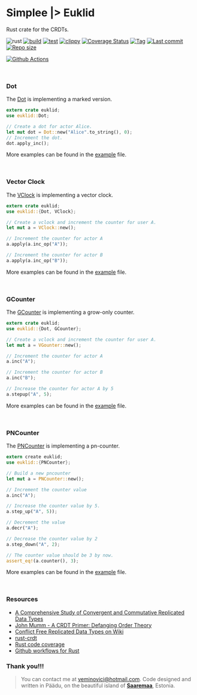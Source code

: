# Simplee |> Euklid
Rust crate for the CRDTs.

![rust](https://img.shields.io/badge/Rust-000000?style=for-the-badge&logo=rust&logoColor=white)
[![build](https://github.com/veminovici/euklid/actions/workflows/build.yml/badge.svg)](https://github.com/veminovici/euklid/actions/workflows/build.yml)
[![test](https://github.com/veminovici/euklid/workflows/tests/badge.svg)](https://github.com/veminovici/euklid/actions?query=branch%3Amain+event%3Apush+workflow%3Atests)
[![clippy](https://github.com/veminovici/euklid/workflows/clippy/badge.svg)](https://github.com/veminovici/euklid/actions?query=branch%3Amain+event%3Apush+workflow%3Aclippy)
[![Coverage Status](https://coveralls.io/repos/github/veminovici/euklid/badge.svg?branch=main)](https://coveralls.io/github/veminovici/euklid?branch=main)
[![Tag](https://img.shields.io/github/tag/veminovici/euklid)](https://github.com/veminovici/euklid)
[![Last commit](https://img.shields.io/github/last-commit/veminovici/euklid)](https://github.com/veminovici/euklid)
[![Repo size](https://img.shields.io/github/repo-size/veminovici/euklid)](https://github.com/veminovici/euklid)

[![Github Actions](https://buildstats.info/github/chart/veminovici/euklid)](https://github.com/veminovici/euklid)

<br/>

### Dot
The [Dot](https://github.com/veminovici/euklid/blob/main/src/dot.rs) is implementing a marked version.
```rust
extern crate euklid;
use euklid::Dot;

// Create a dot for actor Alice.
let mut dot = Dot::new("Alice".to_string(), 0);
// Increment the dot.
dot.apply_inc();
```
More examples can be found in the [example](https://github.com/veminovici/euklid/blob/main/examples/dot.rs) file.

<br/>

### Vector Clock
The [VClock](https://github.com/veminovici/euklid/blob/main/src/vclock.rs) is implementing a vector clock.
```rust
extern crate euklid;
use euklid::{Dot, VClock};

// Create a vclock and increment the counter for user A.
let mut a = VClock::new();

// Increment the counter for actor A
a.apply(a.inc_op("A"));

// Increment the counter for actor B
a.apply(a.inc_op("B"));
```

More examples can be found in the [example](https://github.com/veminovici/euklid/blob/main/examples/vclock.rs) file.

<br/>

### GCounter
The [GCounter](https://github.com/veminovici/euklid/blob/main/src/gcounter.rs) is implementing a grow-only counter.
```rust
extern crate euklid;
use euklid::{Dot, GCounter};

// Create a vclock and increment the counter for user A.
let mut a = VGounter::new();

// Increment the counter for actor A
a.inc("A");

// Increment the counter for actor B
a.inc("B");

// Increase the counter for actor A by 5
a.stepup("A", 5);
```
More examples can be found in the [example](https://github.com/veminovici/euklid/blob/main/examples/gcounter.rs) file.

<br/>

### PNCounter
The [PNCounter](https://github.com/veminovici/euklid/blob/main/src/pncounter.rs) is implementing a pn-counter.
```rust
extern create euklid;
use euklid::{PNCounter};

// Build a new pncounter
let mut a = PNCounter::new();

// Increment the counter value
a.inc("A");

// Increase the counter value by 5.
a.step_up("A", 5));

// Decrement the value
a.decr("A");

// Decrease the counter value by 2
a.step_down("A", 2);

// The counter value should be 3 by now.
assert_eq!(a.counter(), 3);
```
More examples can be found in the [example](https://github.com/veminovici/euklid/blob/main/examples/pncounter.rs) file.

<br/>

### Resources
- [A Comprehensive Study of Convergent and Commutative Replicated Data Types](https://hal.inria.fr/file/index/docid/555588/filename/techreport.pdf)
- [John Mumm - A CRDT Primer: Defanging Order Theory](https://www.youtube.com/watch?v=OOlnp2bZVRs)
- [Conflict Free Replicated Data Types on Wiki](https://en.wikipedia.org/wiki/Conflict-free_replicated_data_type)
- [rust-crdt](https://github.com/rust-crdt/rust-crdt)
- [Rust code coverage](https://eipi.xyz/blog/rust-code-coverage-with-github-workflows/)
- [Github workflows for Rust](https://eipi.xyz/blog/github-workflows-to-do-useful-things-with-rust/)

### Thank you!!!

> You can contact me at veminovici@hotmail.com. Code designed and written in Päädu, on the beautiful island of [**Saaremaa**](https://goo.gl/maps/DmB9ewY2R3sPGFnTA), Estonia.